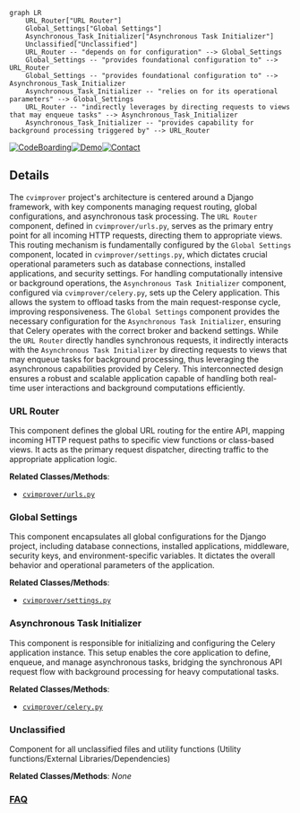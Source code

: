 ```mermaid
graph LR
    URL_Router["URL Router"]
    Global_Settings["Global Settings"]
    Asynchronous_Task_Initializer["Asynchronous Task Initializer"]
    Unclassified["Unclassified"]
    URL_Router -- "depends on for configuration" --> Global_Settings
    Global_Settings -- "provides foundational configuration to" --> URL_Router
    Global_Settings -- "provides foundational configuration to" --> Asynchronous_Task_Initializer
    Asynchronous_Task_Initializer -- "relies on for its operational parameters" --> Global_Settings
    URL_Router -- "indirectly leverages by directing requests to views that may enqueue tasks" --> Asynchronous_Task_Initializer
    Asynchronous_Task_Initializer -- "provides capability for background processing triggered by" --> URL_Router
```

[![CodeBoarding](https://img.shields.io/badge/Generated%20by-CodeBoarding-9cf?style=flat-square)](https://github.com/CodeBoarding/CodeBoarding)[![Demo](https://img.shields.io/badge/Try%20our-Demo-blue?style=flat-square)](https://www.codeboarding.org/diagrams)[![Contact](https://img.shields.io/badge/Contact%20us%20-%20contact@codeboarding.org-lightgrey?style=flat-square)](mailto:contact@codeboarding.org)

## Details

The `cvimprover` project's architecture is centered around a Django framework, with key components managing request routing, global configurations, and asynchronous task processing. The `URL Router` component, defined in `cvimprover/urls.py`, serves as the primary entry point for all incoming HTTP requests, directing them to appropriate views. This routing mechanism is fundamentally configured by the `Global Settings` component, located in `cvimprover/settings.py`, which dictates crucial operational parameters such as database connections, installed applications, and security settings. For handling computationally intensive or background operations, the `Asynchronous Task Initializer` component, configured via `cvimprover/celery.py`, sets up the Celery application. This allows the system to offload tasks from the main request-response cycle, improving responsiveness. The `Global Settings` component provides the necessary configuration for the `Asynchronous Task Initializer`, ensuring that Celery operates with the correct broker and backend settings. While the `URL Router` directly handles synchronous requests, it indirectly interacts with the `Asynchronous Task Initializer` by directing requests to views that may enqueue tasks for background processing, thus leveraging the asynchronous capabilities provided by Celery. This interconnected design ensures a robust and scalable application capable of handling both real-time user interactions and background computations efficiently.

### URL Router
This component defines the global URL routing for the entire API, mapping incoming HTTP request paths to specific view functions or class-based views. It acts as the primary request dispatcher, directing traffic to the appropriate application logic.


**Related Classes/Methods**:

- <a href="https://github.com/CVImprover/cvimprover-api/blob/maincvimprover/urls.py" target="_blank" rel="noopener noreferrer">`cvimprover/urls.py`</a>


### Global Settings
This component encapsulates all global configurations for the Django project, including database connections, installed applications, middleware, security keys, and environment-specific variables. It dictates the overall behavior and operational parameters of the application.


**Related Classes/Methods**:

- <a href="https://github.com/CVImprover/cvimprover-api/blob/maincvimprover/settings.py" target="_blank" rel="noopener noreferrer">`cvimprover/settings.py`</a>


### Asynchronous Task Initializer
This component is responsible for initializing and configuring the Celery application instance. This setup enables the core application to define, enqueue, and manage asynchronous tasks, bridging the synchronous API request flow with background processing for heavy computational tasks.


**Related Classes/Methods**:

- <a href="https://github.com/CVImprover/cvimprover-api/blob/maincvimprover/celery.py" target="_blank" rel="noopener noreferrer">`cvimprover/celery.py`</a>


### Unclassified
Component for all unclassified files and utility functions (Utility functions/External Libraries/Dependencies)


**Related Classes/Methods**: _None_



### [FAQ](https://github.com/CodeBoarding/GeneratedOnBoardings/tree/main?tab=readme-ov-file#faq)